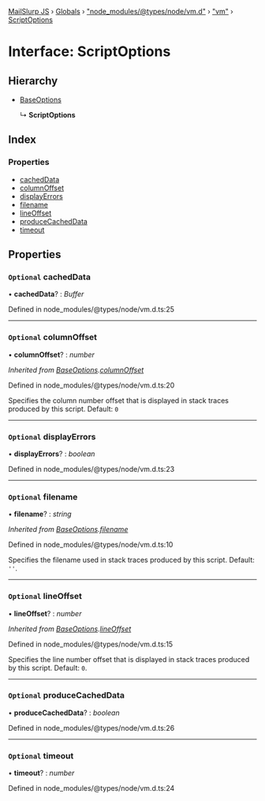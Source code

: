 [MailSlurp JS](../README.md) › [Globals](../globals.md) › ["node_modules/@types/node/vm.d"](../modules/_node_modules__types_node_vm_d_.md) › ["vm"](../modules/_node_modules__types_node_vm_d_._vm_.md) › [ScriptOptions](_node_modules__types_node_vm_d_._vm_.scriptoptions.md)

# Interface: ScriptOptions

## Hierarchy

* [BaseOptions](_node_modules__types_node_vm_d_._vm_.baseoptions.md)

  ↳ **ScriptOptions**

## Index

### Properties

* [cachedData](_node_modules__types_node_vm_d_._vm_.scriptoptions.md#optional-cacheddata)
* [columnOffset](_node_modules__types_node_vm_d_._vm_.scriptoptions.md#optional-columnoffset)
* [displayErrors](_node_modules__types_node_vm_d_._vm_.scriptoptions.md#optional-displayerrors)
* [filename](_node_modules__types_node_vm_d_._vm_.scriptoptions.md#optional-filename)
* [lineOffset](_node_modules__types_node_vm_d_._vm_.scriptoptions.md#optional-lineoffset)
* [produceCachedData](_node_modules__types_node_vm_d_._vm_.scriptoptions.md#optional-producecacheddata)
* [timeout](_node_modules__types_node_vm_d_._vm_.scriptoptions.md#optional-timeout)

## Properties

### `Optional` cachedData

• **cachedData**? : *Buffer*

Defined in node_modules/@types/node/vm.d.ts:25

___

### `Optional` columnOffset

• **columnOffset**? : *number*

*Inherited from [BaseOptions](_node_modules__types_node_vm_d_._vm_.baseoptions.md).[columnOffset](_node_modules__types_node_vm_d_._vm_.baseoptions.md#optional-columnoffset)*

Defined in node_modules/@types/node/vm.d.ts:20

Specifies the column number offset that is displayed in stack traces produced by this script.
Default: `0`

___

### `Optional` displayErrors

• **displayErrors**? : *boolean*

Defined in node_modules/@types/node/vm.d.ts:23

___

### `Optional` filename

• **filename**? : *string*

*Inherited from [BaseOptions](_node_modules__types_node_vm_d_._vm_.baseoptions.md).[filename](_node_modules__types_node_vm_d_._vm_.baseoptions.md#optional-filename)*

Defined in node_modules/@types/node/vm.d.ts:10

Specifies the filename used in stack traces produced by this script.
Default: `''`.

___

### `Optional` lineOffset

• **lineOffset**? : *number*

*Inherited from [BaseOptions](_node_modules__types_node_vm_d_._vm_.baseoptions.md).[lineOffset](_node_modules__types_node_vm_d_._vm_.baseoptions.md#optional-lineoffset)*

Defined in node_modules/@types/node/vm.d.ts:15

Specifies the line number offset that is displayed in stack traces produced by this script.
Default: `0`.

___

### `Optional` produceCachedData

• **produceCachedData**? : *boolean*

Defined in node_modules/@types/node/vm.d.ts:26

___

### `Optional` timeout

• **timeout**? : *number*

Defined in node_modules/@types/node/vm.d.ts:24
